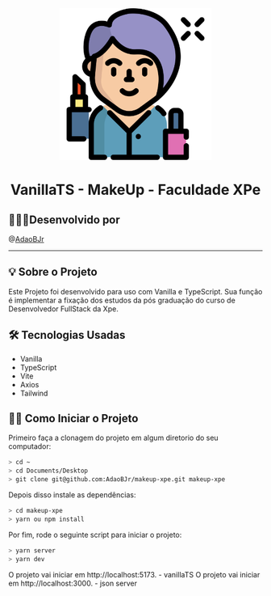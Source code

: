 <div align="center"> 
  <img src="src/assets/readme/salon.svg" width="300">
  <h1> VanillaTS - MakeUp - Faculdade XPe </h1>
</div>

## 🧑🏻‍💻Desenvolvido por

@[AdaoBJr](https://github.com/AdaoBJr/)
<br>

---

## 💡 Sobre o Projeto

Este Projeto foi desenvolvido para uso com Vanilla e TypeScript.
Sua função é implementar a fixação dos estudos da pós graduação do curso de Desenvolvedor FullStack da Xpe.

## 🛠 Tecnologias Usadas

- Vanilla
- TypeScript
- Vite
- Axios
- Tailwind

## 🧙‍♂️ Como Iniciar o Projeto

Primeiro faça a clonagem do projeto em algum diretorio do seu computador:

```bash
> cd ~
> cd Documents/Desktop
> git clone git@github.com:AdaoBJr/makeup-xpe.git makeup-xpe
```

Depois disso instale as dependências:

```bash
> cd makeup-xpe
> yarn ou npm install
```

Por fim, rode o seguinte script para iniciar o projeto:

```bash
> yarn server
> yarn dev
```

O projeto vai iniciar em http://localhost:5173. - vanillaTS
O projeto vai iniciar em http://localhost:3000. - json server
